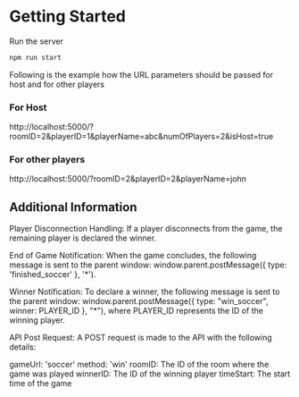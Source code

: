 # Getting Started

Run the server

```bash
npm run start
```

Following is the example how the URL parameters should be passed for host and for other players

### For Host

http://localhost:5000/?roomID=2&playerID=1&playerName=abc&numOfPlayers=2&isHost=true

### For other players

http://localhost:5000/?roomID=2&playerID=2&playerName=john

## Additional Information

Player Disconnection Handling: If a player disconnects from the game, the remaining player is declared the winner.

End of Game Notification: When the game concludes, the following message is sent to the parent window: window.parent.postMessage({ type: 'finished_soccer' }, '*').

Winner Notification: To declare a winner, the following message is sent to the parent window: window.parent.postMessage({ type: "win_soccer", winner: PLAYER_ID }, "*"), where PLAYER_ID represents the ID of the winning player.

API Post Request: A POST request is made to the API with the following details:

gameUrl: 'soccer'
method: 'win'
roomID: The ID of the room where the game was played
winnerID: The ID of the winning player
timeStart: The start time of the game

